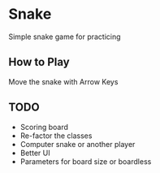# Snake
Simple snake game for practicing

## How to Play
Move the snake with Arrow Keys

## TODO
- Scoring board 
- Re-factor the classes
- Computer snake or another player
- Better UI
- Parameters for board size or boardless
